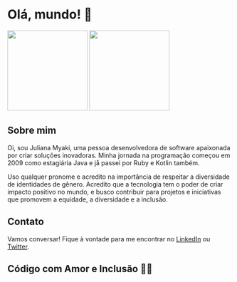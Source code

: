 # Olá, mundo! 👋

 <img height="180em" src="https://github-readme-stats.vercel.app/api?username=myakiju&show_icons=true&theme=tokyonight"/>
 <img height="180em" src="https://github-readme-stats.vercel.app/api/top-langs/?username=myakiju&layout=compact&theme=tokyonight"/>

## Sobre mim
Oi, sou Juliana Myaki, uma pessoa desenvolvedora de software apaixonada por criar soluções inovadoras. Minha jornada na programação começou em 2009 como estagiária Java e jå passei por Ruby e Kotlin também.

Uso qualquer pronome e acredito na importância de respeitar a diversidade de identidades de gênero. Acredito que a tecnologia tem o poder de criar impacto positivo no mundo, e busco contribuir para projetos e iniciativas que promovem a equidade, a diversidade e a inclusão.

<!--
## Linguagens e Ferramentas
- [Lista de linguagens de programação]
- [Lista de ferramentas e tecnologias]
-->
## Contato
Vamos conversar! Fique à vontade para me encontrar no [LinkedIn]([seu-linkedin](https://www.linkedin.com/in/myakiju/)) ou [Twitter]([seu-twitter](https://twitter.com/_eitajuliana)).

## Código com Amor e Inclusão 💙🌈

<!--
**myakiju/myakiju** is a ✨ _special_ ✨ repository because its `README.md` (this file) appears on your GitHub profile.

Here are some ideas to get you started:

- 🔭 I’m currently working on ...
- 🌱 I’m currently learning ...
- 👯 I’m looking to collaborate on ...
- 🤔 I’m looking for help with ...
- 💬 Ask me about ...
- 📫 How to reach me: ...
- 😄 Pronouns: ...
- ⚡ Fun fact: ...
-->

